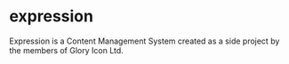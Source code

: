 # expression
Expression is a Content Management System created as a side project by the members of Glory Icon Ltd. 
